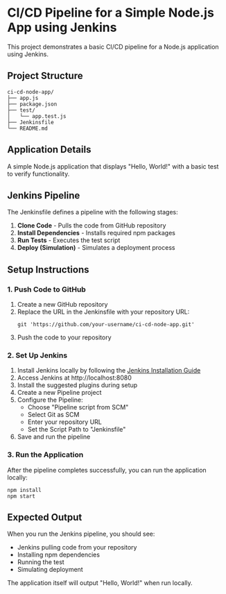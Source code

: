 # CI/CD Pipeline for a Simple Node.js App using Jenkins

This project demonstrates a basic CI/CD pipeline for a Node.js application using Jenkins.

## Project Structure

```
ci-cd-node-app/
├── app.js
├── package.json
├── test/
│   └── app.test.js
├── Jenkinsfile
└── README.md
```

## Application Details

A simple Node.js application that displays "Hello, World!" with a basic test to verify functionality.

## Jenkins Pipeline

The Jenkinsfile defines a pipeline with the following stages:

1. **Clone Code** - Pulls the code from GitHub repository
2. **Install Dependencies** - Installs required npm packages
3. **Run Tests** - Executes the test script
4. **Deploy (Simulation)** - Simulates a deployment process

## Setup Instructions

### 1. Push Code to GitHub

1. Create a new GitHub repository
2. Replace the URL in the Jenkinsfile with your repository URL:
   ```
   git 'https://github.com/your-username/ci-cd-node-app.git'
   ```
3. Push the code to your repository

### 2. Set Up Jenkins

1. Install Jenkins locally by following the [Jenkins Installation Guide](https://www.jenkins.io/doc/book/installing/)
2. Access Jenkins at http://localhost:8080
3. Install the suggested plugins during setup
4. Create a new Pipeline project
5. Configure the Pipeline:
   - Choose "Pipeline script from SCM"
   - Select Git as SCM
   - Enter your repository URL
   - Set the Script Path to "Jenkinsfile"
6. Save and run the pipeline

### 3. Run the Application

After the pipeline completes successfully, you can run the application locally:

```
npm install
npm start
```

## Expected Output

When you run the Jenkins pipeline, you should see:
- Jenkins pulling code from your repository
- Installing npm dependencies
- Running the test
- Simulating deployment

The application itself will output "Hello, World!" when run locally.